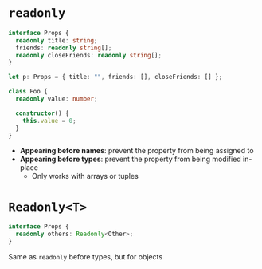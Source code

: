 # `readonly`

```ts
interface Props {
  readonly title: string;
  friends: readonly string[];
  readonly closeFriends: readonly string[];
}

let p: Props = { title: "", friends: [], closeFriends: [] };

class Foo {
  readonly value: number;

  constructor() {
    this.value = 0;
  }
}
```

- **Appearing before names**: prevent the property from being assigned to
- **Appearing before types**: prevent the property from being modified in-place
  - Only works with arrays or tuples

# `Readonly<T>`

```ts
interface Props {
  readonly others: Readonly<Other>;
}
```

Same as `readonly` before types, but for objects

